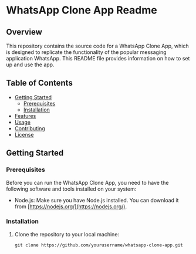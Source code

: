 # WhatsApp Clone App Readme

## Overview

This repository contains the source code for a WhatsApp Clone App, which is designed to replicate the functionality of the popular messaging application WhatsApp. This README file provides information on how to set up and use the app.

## Table of Contents

- [Getting Started](#getting-started)
  - [Prerequisites](#prerequisites)
  - [Installation](#installation)
- [Features](#features)
- [Usage](#usage)
- [Contributing](#contributing)
- [License](#license)

## Getting Started

### Prerequisites

Before you can run the WhatsApp Clone App, you need to have the following software and tools installed on your system:

- Node.js: Make sure you have Node.js installed. You can download it from [https://nodejs.org/](https://nodejs.org/).

### Installation

1. Clone the repository to your local machine:

   ```shell
   git clone https://github.com/yourusername/whatsapp-clone-app.git
